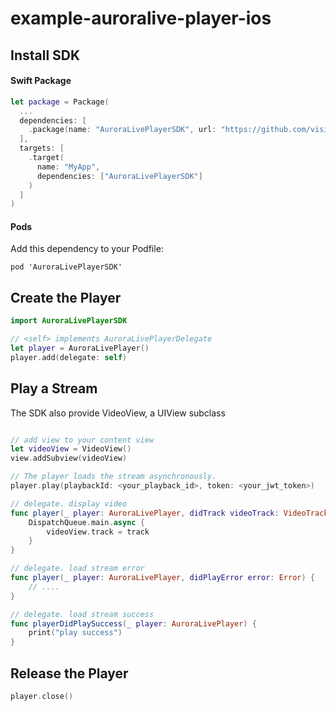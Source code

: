 # example-auroralive-player-ios

## Install SDK

#### Swift Package

```swift
let package = Package(
  ...
  dependencies: [
    .package(name: "AuroraLivePlayerSDK", url: "https://github.com/visionular/auroralive-player-spec.git", .upToNextMajor("1.0.0")),
  ],
  targets: [
    .target(
      name: "MyApp",
      dependencies: ["AuroraLivePlayerSDK"]
    )
  ]
)
```

#### Pods

Add this dependency to your Podfile:

```podspec
pod 'AuroraLivePlayerSDK'
```

## Create the Player

```swift
import AuroraLivePlayerSDK

// <self> implements AuroraLivePlayerDelegate
let player = AuroraLivePlayer()
player.add(delegate: self)

```

## Play a Stream

The SDK also provide VideoView, a UIView subclass

```swift

// add view to your content view
let videoView = VideoView()
view.addSubview(videoView)

// The player loads the stream asynchronously.
player.play(playbackId: <your_playback_id>, token: <your_jwt_token>)

// delegate. display video 
func player(_ player: AuroraLivePlayer, didTrack videoTrack: VideoTrack) {
    DispatchQueue.main.async {
        videoView.track = track
    }
}

// delegate. load stream error
func player(_ player: AuroraLivePlayer, didPlayError error: Error) {
    // ....
}

// delegate. load stream success
func playerDidPlaySuccess(_ player: AuroraLivePlayer) {
    print("play success")
}

```

## Release the Player

```swift
player.close()
```
